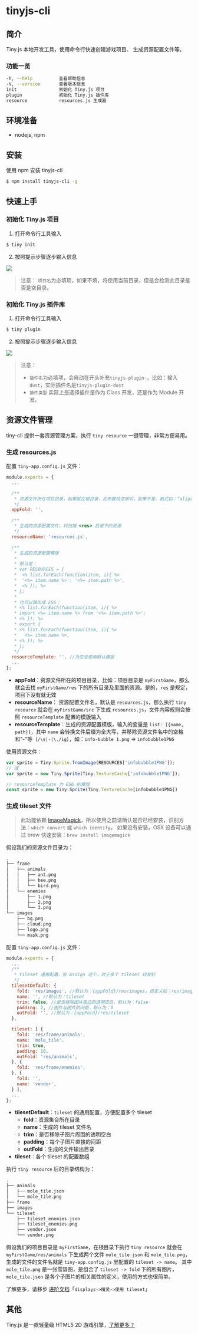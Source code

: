 # tinyjs-cli

## 简介

Tiny.js 本地开发工具，使用命令行快速创建游戏项目、 生成资源配置文件等。

### 功能一览

```bash
-h, --help          查看帮助信息
-V, --version       查看版本信息
init                初始化 Tiny.js 项目
plugin              初始化 Tiny.js 插件库
resource            resources.js 生成器
```

## 环境准备

- nodejs, npm

## 安装

使用 npm 安装 tinyjs-cli
```bash
$ npm install tinyjs-cli -g
```

## 快速上手

### 初始化 Tiny.js 项目

1. 打开命令行工具输入
  ```bash
  $ tiny init
  ```

2. 按照提示步骤逐步输入信息

  ![](https://zos.alipayobjects.com/rmsportal/bXkeJVrvbxoeAnOEPVmM.gif)
> 注意： `项目名`为必填项，如果不填，将使用当前目录，但是会检测此目录是否是空目录。

### 初始化 Tiny.js 插件库

1. 打开命令行工具输入
  ``` bash
  $ tiny plugin
  ```

2. 按照提示步骤逐步输入信息

  ![](https://zos.alipayobjects.com/rmsportal/zLdwzpBzbQUNyLBpjjmK.gif)
> 注意：
>
> - `插件名`为必填项，会自动在开头补充`tinyjs-plugin-`，比如：输入`dust`，实际插件名是`tinyjs-plugin-dust`
> - `插件类型` 实际上是选择插件是作为 Class 开发，还是作为 Module 开发。

## 资源文件管理

tiny-cli 提供一套资源管理方案，执行 `tiny resource` 一键管理，非常方便易用。

### 生成 resources.js

配置 `tiny-app.config.js` 文件：

``` js
module.exports = {
  ...

  /**
   * 资源文件所在项目目录，如果就在根目录，此参数给空即可，如果不是，格式如：“alipay/tiny/games/”
   */
  appFold: '',

  /**
   * 生成的资源配置文件，只扫描 <res> 目录下的资源
   */
  resourceName: 'resources.js',

  /**
   * 生成的资源配置模版
   *
   * 默认是：
   * var RESOURCES = {
   *  <% list.forEach(function(item, i){ %>
   *  '<%= item.name %>': '<%= item.path %>',
   *  <% }); %>
   * };
   *
   * 也可以输出成 ES6：
   * <% list.forEach(function(item, i){ %>
   * import <%= item.name %> from '<%= item.path %>';
   * <% }); %>
   * export {
   * <% list.forEach(function(item, i){ %>
   *   <%= item.name %>,
   * <% }); %>
   * };
   */
  resourceTemplate: '', //为空会使用默认模版
  ...
};
```

- **appFold**：资源文件所在的项目目录，比如：项目目录是 `myFirstGame`，那么就会去找 `myFirstGame/res` 下的所有目录及里面的资源。是的，`res` 是规定，项目下没有就无效
- **resourceName**： 资源配置文件名，默认是 `resources.js`，那么执行 `tiny resource` 就会在 `myFirstGame/src` 下生成 `resources.js`，文件内容规则会按照 `resourceTemplate` 配置的模版输入
- **resourceTemplate**：生成的资源配置模版，输入的变量是 `list: [{name, path}]`，其中 `name` 会转换文件后缀为全大写，并移除资源文件名中的空格和"-"等（`/\s|-|\./ig`），如：`info-bubble 1.png` => `infobubble1PNG`

使用资源文件：

``` js
var sprite = Tiny.Sprite.fromImage(RESOURCES['infobubble1PNG']);
// 或
var sprite = new Tiny.Sprite(Tiny.TextureCache['infobubble1PNG']);

// resourceTemplate 为 ES6 的模版
const sprite = new Tiny.Sprite(Tiny.TextureCache[infobubble1PNG])
```

### 生成 tileset 文件

> 此功能依赖 [ImageMagick](https://www.imagemagick.org)，所以使用之前请确认是否已经安装，识别方法：`which convert` 或 `which identify`。
> 如果没有安装，OSX 设备可以通过 brew 快速安装：`brew install imagemagick`

假设我们的资源文件目录为：

``` bash
.
├── frame
│   ├── animals
│   │   ├── ant.png
│   │   ├── bee.png
│   │   └── bird.png
│   └── enemies
│       ├── 1.png
│       ├── 2.png
│       └── 3.png
└── images
    ├── bg.png
    ├── cloud.png
    ├── logo.png
    └── mask.png

```

配置 `tiny-app.config.js` 文件：

``` js
module.exports = {
  ...
  /**
   * tileset 通用配置，会 Assign 这个，对于多个 tileset 较友好
   */
  tilesetDefault: {
    fold: 'res/images', //默认为：{appFold}/res/images，自定义如：res/images/animals
    name: '', //默认为：tileset
    trim: false, //是否移除图片周边的透明空白，默认为：false
    padding: 2, //图片与图片的间距，默认为：0
    outFold: '', //默认为：{appFold}/res/tileset
  },

  tileset: [ {
    fold: 'res/frame/animals',
    name: 'mole_tile',
    trim: true,
    padding: 10,
    outFold: 'res/animals',
  }, {
    fold: 'res/frame/enemies',
  }, {
    fold: '',
    name: 'vendor',
  } ],
  ...
};
```

- **tilesetDefault**：`tileset` 的通用配置，方便配置多个 tileset
  - **fold**：资源集合所在目录
  - **name**：生成的 tileset 文件名
  - **trim**：是否移除子图片周围的透明空白
  - **padding**：每个子图片直接的间距
  - **outFold**：生成的文件输出目录
- **tileset**：各个 tileset 的配置数组

执行 `tiny resource` 后的目录结构为：

``` bash
.
├── animals
│   ├── mole_tile.json
│   └── mole_tile.png
├── frame
├── images
└── tileset
    ├── tileset_enemies.json
    ├── tileset_enemies.png
    ├── vendor.json
    └── vendor.png

```

假设我们的项目目录是 `myFirstGame`，在根目录下执行 `tiny resource` 就会在 `myFirstGame/res/animals` 下生成两个文件 `mole_tile.json` 和 `mole_tile.png`，生成的文件的文件名就是 `tiny-app.config.js` 里配置的 `tileset -> name`。
其中 `mole_tile.png` 是一张雪碧图，是组合了 `tileset -> fold` 下的所有图片，`mole_tile.json` 是各个子图片的相关属性的定义，使用的方式也很简单。

了解更多，请移步 [进阶文档](http://tinyjs.net/#/tutorial/advanced/displays/sprite)「`displays->精灵->使用 tileset`」

## 其他

Tiny.js 是一款轻量级 HTML5 2D 游戏引擎，[了解更多？](http://tinyjs.net)
